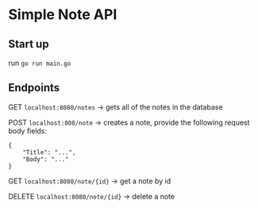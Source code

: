 # Simple Note API

## Start up
run `go run main.go` 

## Endpoints

GET `localhost:8080/notes` -> gets all of the notes in the database

POST `localhost:808/note` -> creates a note, provide the following request body fields:
```
{
    "Title": "...", 
    "Body": "..."
}
```

GET `localhost:8080/note/{id}` -> get a note by id

DELETE `localhost:8080/note/{id}` -> delete a note 